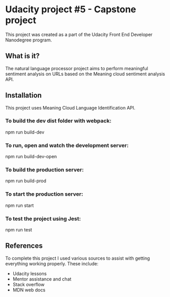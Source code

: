 # Udacity project #5 - Capstone project #
This project was created as a part of the Udacity Front End Developer Nanodegree program.
## What is it? ##
The natural language processor project aims to perform meaningful sentiment analysis on URLs based on the Meaning cloud sentiment analysis API.
## Installation ##
This project uses Meaning Cloud Language Identification API.

### To build the dev dist folder with webpack: ###
npm run build-dev

### To run, open and watch the development server: ###
npm run build-dev-open

### To build the production server: ###
npm run build-prod

### To start the production server: ###
npm run start

### To test the project using Jest: ###
npm run test

## References ##
To complete this project I used various sources to assist with getting everything working properly. These include:
* Udacity lessons
* Mentor assistance and chat
* Stack overflow
* MDN web docs
